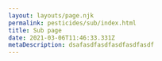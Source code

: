 ```yaml
---
layout: layouts/page.njk
permalink: pesticides/sub/index.html
title: Sub page
date: 2021-03-06T11:46:33.331Z
metaDescription: dsafasdfasdfasdfasdfasdf
---
```

